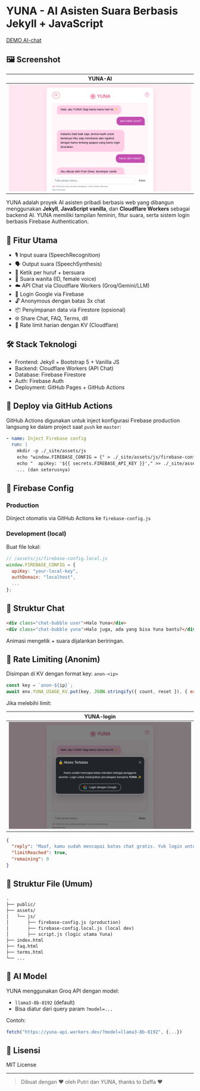 # YUNA - AI Asisten Suara Berbasis Jekyll + JavaScript

[DEMO AI-chat](https://putridinar.github.io/yuna-AI/)

## 🖼️ Screenshot

|             YUNA-AI            |
|--------------------------------|
|![](./assets/images/yuna-AI.png)|

YUNA adalah proyek AI asisten pribadi berbasis web yang dibangun menggunakan **Jekyll**, **JavaScript vanilla**, dan **Cloudflare Workers** sebagai backend AI. YUNA memiliki tampilan feminin, fitur suara, serta sistem login berbasis Firebase Authentication.

## 🔮 Fitur Utama

* 🎙️ Input suara (SpeechRecognition)
* 🗣️ Output suara (SpeechSynthesis)
* 📣 Ketik per huruf + bersuara
* 👩 Suara wanita (ID, female voice)
* ☁️ API Chat via Cloudflare Workers (Groq/Gemini/LLM)
* 🔐 Login Google via Firebase
* 🔓 Anonymous dengan batas 3x chat
* 📦 Penyimpanan data via Firestore (opsional)
* 🌐 Share Chat, FAQ, Terms, dll
* 🚫 Rate limit harian dengan KV (Cloudflare)

## 🛠️ Stack Teknologi

* Frontend: Jekyll + Bootstrap 5 + Vanilla JS
* Backend: Cloudflare Workers (API Chat)
* Database: Firebase Firestore
* Auth: Firebase Auth
* Deployment: GitHub Pages + GitHub Actions

## 🚀 Deploy via GitHub Actions

GitHub Actions digunakan untuk inject konfigurasi Firebase production langsung ke dalam project saat `push` ke `master`:

```yaml
- name: Inject Firebase config
  run: |
    mkdir -p ./_site/assets/js
    echo "window.FIREBASE_CONFIG = {" > ./_site/assets/js/firebase-config.js
    echo "  apiKey: '${{ secrets.FIREBASE_API_KEY }}'," >> ./_site/assets/js/firebase-config.js
    ... (dan seterusnya)
```

## 🔐 Firebase Config

### Production

Diinject otomatis via GitHub Actions ke `firebase-config.js`

### Development (local)

Buat file lokal:

```js
// /assets/js/firebase-config.local.js
window.FIREBASE_CONFIG = {
  apiKey: "your-local-key",
  authDomain: "localhost",
  ...
};
```

## 💬 Struktur Chat

```html
<div class="chat-bubble user">Halo Yuna</div>
<div class="chat-bubble yuna">Halo juga, ada yang bisa Yuna bantu?</div>
```

Animasi mengetik + suara dijalankan beriringan.

## 📛 Rate Limiting (Anonim)

Disimpan di KV dengan format key: `anon-<ip>`

```js
const key = `anon-${ip}`;
await env.YUNA_USAGE_KV.put(key, JSON.stringify({ count, reset }), { expirationTtl: 86400 });
```

Jika melebihi limit:

|           YUNA-login           |
|--------------------------------|
|![](./assets/images/yuna-login.png)|

```json
{
  "reply": "Maaf, kamu sudah mencapai batas chat gratis. Yuk login untuk akses lebih lanjut!",
  "limitReached": true,
  "remaining": 0
}
```

## 📂 Struktur File (Umum)

```
.
├── public/
├── assets/
│   └── js/
│       ├── firebase-config.js (production)
│       ├── firebase-config.local.js (local dev)
│       ├── script.js (logic utama Yuna)
├── index.html
├── faq.html
├── terms.html
└── ...
```

## 🤖 AI Model

YUNA menggunakan Groq API dengan model:

* `llama3-8b-8192` (default)
* Bisa diatur dari query param `?model=...`

Contoh:

```js
fetch("https://yuna-api.workers.dev/?model=llama3-8b-8192", {...})
```

## 📜 Lisensi

MIT License

---

> Dibuat dengan ❤️ oleh Putri dan YUNA, thanks to Daffa ❤️

